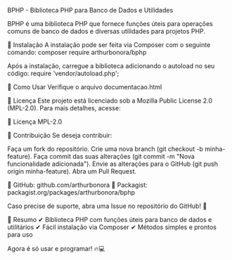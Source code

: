 BPHP - Biblioteca PHP para Banco de Dados e Utilidades

BPHP é uma biblioteca PHP que fornece funções úteis para operações comuns de banco de dados e diversas utilidades para projetos PHP.

🚀 Instalação
A instalação pode ser feita via Composer com o seguinte comando:
composer require arthurbonora/bphp

Após a instalação, carregue a biblioteca adicionando o autoload no seu código:
require 'vendor/autoload.php';


📖 Como Usar
Verifique o arquivo documentacao.html



📜 Licença
Este projeto está licenciado sob a Mozilla Public License 2.0 (MPL-2.0). Para mais detalhes, acesse:

📜 Licença MPL-2.0

🤝 Contribuição
Se deseja contribuir:

Faça um fork do repositório.
Crie uma nova branch (git checkout -b minha-feature).
Faça commit das suas alterações (git commit -m "Nova funcionalidade adicionada").
Envie as alterações para o GitHub (git push origin minha-feature).
Abra um Pull Request.

🔗 GitHub: github.com/arthurbonora
🔗 Packagist: packagist.org/packages/arthurbonora/bphp

Caso precise de suporte, abra uma Issue no repositório do GitHub! 🚀

🚀 Resumo
✔ Biblioteca PHP com funções úteis para banco de dados e utilitários
✔ Fácil instalação via Composer
✔ Métodos simples e prontos para uso

Agora é só usar e programar! 🔥💻

